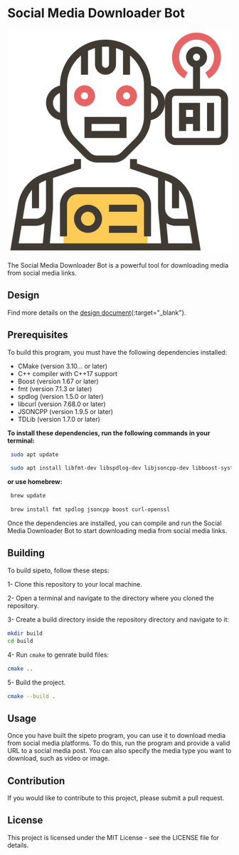 # Social Media Downloader Bot

![Sipeto](/lander/favicon.ico)

The Social Media Downloader Bot is a powerful tool for downloading media from social media links.

## Design

Find more details on the [design document](https://dede.dev/posts/Media-downloader-telegramBot-design-document/){:target="_blank"}.

## Prerequisites

To build this program, you must have the following dependencies installed:

* CMake (version 3.10... or later)
* C++ compiler with C++17 support
* Boost (version 1.67 or later)
* fmt (version 7.1.3 or later)
* spdlog (version 1.5.0 or later)
* libcurl (version 7.68.0 or later)
* JSONCPP (version 1.9.5 or later)
* TDLib (version 1.7.0 or later)

**To install these dependencies, run the following commands in your terminal:**

``` bash
 sudo apt update 
 ```

``` bash
 sudo apt install libfmt-dev libspdlog-dev libjsoncpp-dev libboost-system-dev libboost-thread-dev libcurl4-openssl-dev libboost-all-dev  -y
 ```

**or use homebrew:**

``` bash
 brew update 
 ```

``` bash
 brew install fmt spdlog jsoncpp boost curl-openssl 
 ```

Once the dependencies are installed, you can compile and run the Social Media Downloader Bot to start downloading media from social media links.

## Building

To build sipeto, follow these steps:

1- Clone this repository to your local machine.

2- Open a terminal and navigate to the directory where you cloned the repository.

3- Create a build directory inside the repository directory and navigate to it:

``` bash
mkdir build
cd build
```

4- Run `cmake` to genrate build files:

``` bash
cmake ..
```

5- Build the project.

``` bash
cmake --build .
```

## Usage

Once you have built the sipeto program, you can use it to download media from social media platforms. To do this, run the program and provide a valid URL to a social media post. You can also specify the media type you want to download, such as video or image.

## Contribution

If you would like to contribute to this project, please submit a pull request.

## License

This project is licensed under the MIT License - see the LICENSE file for details.
